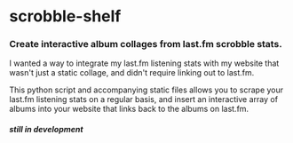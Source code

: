 # scrobble-shelf

### Create interactive album collages from last.fm scrobble stats.

I wanted a way to integrate my last.fm listening stats with my website that wasn't just a static collage, and didn't require linking out to last.fm.

This python script and accompanying static files allows you to scrape your last.fm listening stats on a regular basis, and insert an interactive array of albums into your website that links back to the albums on last.fm.

##### still in development
